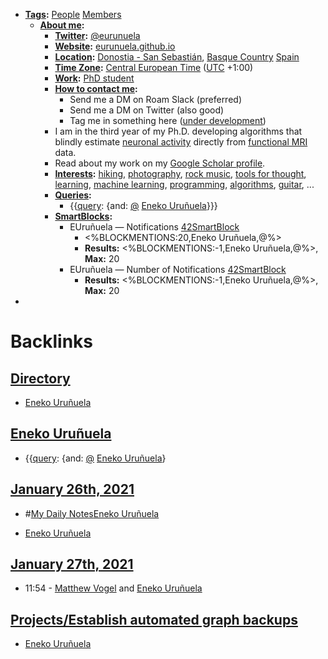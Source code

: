 - **[Tags](<Tags.md>):** [People](<People.md>) [Members](<Members.md>)
    - **[About me](<About me.md>):**
        - **[Twitter](<Twitter.md>):** [@eurunuela](https://twitter.com/eurunuela)
        - **[Website](<Website.md>):** [eurunuela.github.io](https://eurunuela.github.io)
        - **[Location](<Location.md>):** [Donostia - San Sebastián](<Donostia - San Sebastián.md>), [Basque Country](<Basque Country.md>) [Spain](<Spain.md>)
        - **[Time Zone](<Time Zone.md>):** [Central European Time](<Central European Time.md>) ([UTC](<UTC.md>) +1:00)
        - **[Work](<Work.md>):** [PhD student](<PhD student.md>)
        - **[How to contact me](<How to contact me.md>):** 
            - Send me a DM on Roam Slack (preferred)
            - Send me a DM on Twitter (also good)
            - Tag me in something here ([under development]([Chat](<Chat.md>)))
        - I am in the third year of my Ph.D. developing algorithms that blindly estimate [neuronal activity](<neuronal activity.md>) directly from [functional MRI](<functional MRI.md>) data.
        - Read about my work on my [Google Scholar profile](https://scholar.google.com/citations?user=KLIjERgAAAAJ&hl=en).
        - **[Interests](<Interests.md>):** [hiking](<hiking.md>), [photography](<photography.md>), [rock music](<rock music.md>), [tools for thought](<tools for thought.md>), [learning](<learning.md>), [machine learning](<machine learning.md>), [programming](<programming.md>), [algorithms](<algorithms.md>), [guitar](<guitar.md>), ...
        - **[Queries](<Queries.md>):**
            - {{[query](<query.md>): {and: [@](<@.md>) [Eneko Uruñuela](<Eneko Uruñuela.md>)}}}
        - **[SmartBlocks](<SmartBlocks.md>):**
            - EUruñuela — Notifications [42SmartBlock](<42SmartBlock.md>)
                - <%BLOCKMENTIONS:20,Eneko Uruñuela,@%>
                - **Results:** <%BLOCKMENTIONS:-1,Eneko Uruñuela,@%>, **Max:** 20
            - EUruñuela — Number of Notifications [42SmartBlock](<42SmartBlock.md>)
                - **Results:** <%BLOCKMENTIONS:-1,Eneko Uruñuela,@%>, **Max:** 20
- 

# Backlinks
## [Directory](<Directory.md>)
- [Eneko Uruñuela](<Eneko Uruñuela.md>)

## [Eneko Uruñuela](<Eneko Uruñuela.md>)
- {{[query](<query.md>): {and: [@](<@.md>) [Eneko Uruñuela](<Eneko Uruñuela.md>)}

## [January 26th, 2021](<January 26th, 2021.md>)
- #[My Daily Notes](<My Daily Notes.md>)[Eneko Uruñuela](<Eneko Uruñuela.md>)

- [Eneko Uruñuela](<Eneko Uruñuela.md>)

## [January 27th, 2021](<January 27th, 2021.md>)
- 11:54 - [Matthew Vogel](<Matthew Vogel.md>) and [Eneko Uruñuela](<Eneko Uruñuela.md>)

## [Projects/Establish automated graph backups](<Projects/Establish automated graph backups.md>)
- [Eneko Uruñuela](<Eneko Uruñuela.md>)

